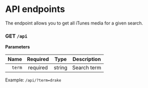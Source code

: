 # API endpoints

The endpoint allows you to get all iTunes media for a given search.

### GET `/api`

**Parameters**

|   Name | Required |  Type  | Description |
| -----: | :------: | :----: | ----------- |
| `term` | required | string | Search term |

Example: `/api/?term=drake`
